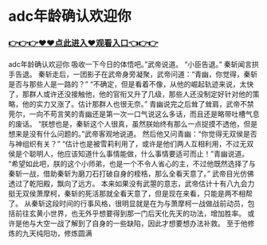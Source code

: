 # adc年龄确认欢迎你

### <a href="https://github.com/xinfue/dunp/issues/2">👉👉👉♥♥点此进入♥观看入口👈👉👉</a>

adc年龄确认欢迎你
吸收一下今日的体悟吧。”武帝说道。
    “小臣告退。”
    秦斩闻言拱手告退。
    秦斩走后，一团影子在武帝身旁凝聚，武帝问道：“青幽，你觉得，秦斩是否与那些人是一路的？”
    “不确定，但是看着不像，从他的崛起轨迹来说，太快了，那群人或许还没接触他，他的官衔又升了几级，那些人还没制定好针对他的策略，他的实力又涨了。估计那群人也很无奈。”
    青幽说完之后耸了耸肩，武帝不禁莞尔，一向不苟言笑的青幽还是第一次一口气说这么多话，而且还是略带吐槽气息的废话。
    “朕想也是，秦斩这个人很真，虽然朕始终有那么一点捉摸不透他，但是想来是没有什么问题的。”武帝客观地说道。
    然后他又问青幽：“你觉得无双侯是否与神组织有关？”
    “估计也是被雪莉利用了，或许是他们两人互相利用，不过无双侯是个聪明人，他应该知道什么事情能做，什么事情要适可而止！”青幽说道。
    “希望如此吧，朕的这个小师弟，也是一个不令人省心的主，不过他既然选择了与秦斩一战，借助秦斩为磨刀石打破自身的桎梏，那么全看天意了。”
    武帝目光仿佛透过了乾阳殿，飘向了远方。
    本来如果没有武曌的意志，武帝估计十有八九会力挺无双侯萧摩柯，秦斩的死活那就全看天意了，但是现在来看，只能是两不相帮了。
    从秦斩这段时间的行事风格，很明显就是在为与萧摩柯一战做战前动员，包括前往玄黄小世界，也无外乎想要得到那一门后天化先天的功法，增加胜率。
    或许是他与大空一战了解到了自身的一些缺陷，因此才想要想办法补救。
    至于他修炼的九天纯阳功，修炼圆满
